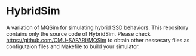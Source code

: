 # HybridSim
A variation of MQSim for simulating hybrid SSD behaviors.
This repository contains only the source code of HybridSim.
Please check https://github.com/CMU-SAFARI/MQSim to obtain
other nessesary files as configutaion files and Makefile
to build your simulator.
